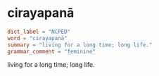 # cirayapanā

``` toml
dict_label = "NCPED"
word = "cirayapanā"
summary = "living for a long time; long life."
grammar_comment = "feminine"
```

living for a long time; long life.

